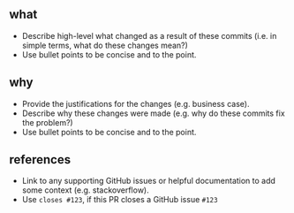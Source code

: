 ## what
* Describe high-level what changed as a result of these commits (i.e. in simple terms, what do these changes mean?)
* Use bullet points to be concise and to the point.

## why
* Provide the justifications for the changes (e.g. business case).
* Describe why these changes were made (e.g. why do these commits fix the problem?)
* Use bullet points to be concise and to the point.

## references
* Link to any supporting GitHub issues or helpful documentation to add some context (e.g. stackoverflow).
* Use `closes #123`, if this PR closes a GitHub issue `#123`
